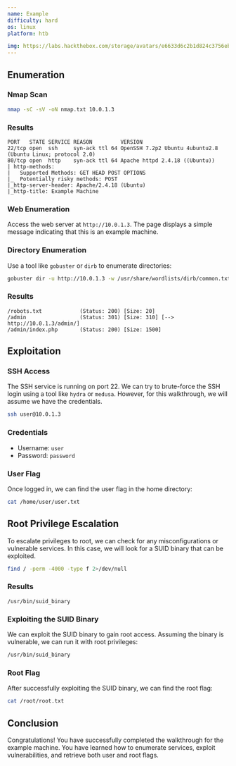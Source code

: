 ```yaml
---
name: Example
difficulty: hard
os: linux
platform: htb

img: https://labs.hackthebox.com/storage/avatars/e6633d6c2b1d824c3756eb21aeed7590.png
---
```



## Enumeration
### Nmap Scan
```bash
nmap -sC -sV -oN nmap.txt 10.0.1.3
```
### Results
```
PORT   STATE SERVICE REASON         VERSION
22/tcp open  ssh     syn-ack ttl 64 OpenSSH 7.2p2 Ubuntu 4ubuntu2.8 (Ubuntu Linux; protocol 2.0)
80/tcp open  http    syn-ack ttl 64 Apache httpd 2.4.18 ((Ubuntu))
| http-methods:
|   Supported Methods: GET HEAD POST OPTIONS
|_  Potentially risky methods: POST
|_http-server-header: Apache/2.4.18 (Ubuntu)
|_http-title: Example Machine
```
### Web Enumeration
Access the web server at `http://10.0.1.3`. The page displays a simple message indicating that this is an example machine.
### Directory Enumeration
Use a tool like `gobuster` or `dirb` to enumerate directories:
```bash
gobuster dir -u http://10.0.1.3 -w /usr/share/wordlists/dirb/common.txt
```
### Results
```
/robots.txt            (Status: 200) [Size: 20]
/admin                 (Status: 301) [Size: 310] [--> http://10.0.1.3/admin/]
/admin/index.php       (Status: 200) [Size: 1500]
```
## Exploitation
### SSH Access
The SSH service is running on port 22. We can try to brute-force the SSH login using a tool like `hydra` or `medusa`. However, for this walkthrough, we will assume we have the credentials.
```bash
ssh user@10.0.1.3
```
### Credentials
- Username: `user`
- Password: `password`
### User Flag
Once logged in, we can find the user flag in the home directory:
```bash
cat /home/user/user.txt
```
## Root Privilege Escalation
To escalate privileges to root, we can check for any misconfigurations or vulnerable services. In this case, we will look for a SUID binary that can be exploited.
```bash
find / -perm -4000 -type f 2>/dev/null
```
### Results
```
/usr/bin/suid_binary
```
### Exploiting the SUID Binary
We can exploit the SUID binary to gain root access. Assuming the binary is vulnerable, we can run it with root privileges:
```bash
/usr/bin/suid_binary
```
### Root Flag
After successfully exploiting the SUID binary, we can find the root flag:
```bash
cat /root/root.txt
```
## Conclusion
Congratulations! You have successfully completed the walkthrough for the example machine. You have learned how to enumerate services, exploit vulnerabilities, and retrieve both user and root flags.


